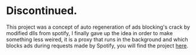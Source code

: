 # Discontinued.

This project was a concept of auto regeneration of ads blocking's crack by modified dlls from spotify, I finally gave up the idea in order to make something less weired, it is a proxy that runs in the background and which blocks ads during requests made by Spotify, you will find the project [here](https://github.com/Ludoclt/SpotifAds).


